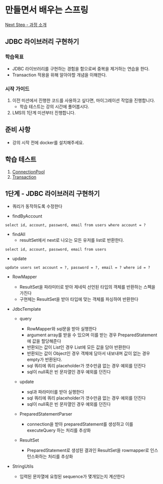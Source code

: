 # 만들면서 배우는 스프링
[Next Step - 과정 소개](https://edu.nextstep.camp/c/4YUvqn9V)

## JDBC 라이브러리 구현하기

### 학습목표
- JDBC 라이브러리를 구현하는 경험을 함으로써 중복을 제거하는 연습을 한다.
- Transaction 적용을 위해 알아야할 개념을 이해한다.

### 시작 가이드
1. 이전 미션에서 진행한 코드를 사용하고 싶다면, 마이그레이션 작업을 진행합니다.
    - 학습 테스트는 강의 시간에 풀어봅시다.
2. LMS의 1단계 미션부터 진행합니다.

## 준비 사항
- 강의 시작 전에 docker를 설치해주세요.

## 학습 테스트
1. [ConnectionPool](study/src/test/java/connectionpool)
2. [Transaction](study/src/test/java/transaction)

## 1단계 - JDBC 라이브러리 구현하기
- 쿼리가 동작하도록 수정한다

- findByAccount
```mysql
select id, account, password, email from users where account = ? 
```
- findAll
  - resultSet에서 next로 나오는 모든 유저를 list로 반환한다.
```mysql
select id, account, password, email from users 
```
- update
```mysql
update users set account = ?, password = ?, email = ? where id = ?
```

- RowMapper
  - ResultSet을 파라미터로 받아 제네릭 선언된 타입의 객체를 반환하는 스펙을 가진다
  - 구현체는 ResultSet을 받아 타입에 맞는 객체를 파싱하여 반환한다
- JdbcTemplate
  - query
    - RowMapper와 sql문을 받아 실행한다
    - argument array를 받을 수 있으며 이를 받는 경우 PreparedStatement에 값을 할당해준다
    - 반환되는 값이 List인 경우 List에 모든 값을 담아 반환한다
    - 반환되는 값이 Object인 경우 객체에 담아서 내보내며 값이 없는 경우 empty가 반환된다.
    - sql 쿼리에 쿼리 placeholder가 갯수만큼 없는 경우 예외를 던진다
    - sql이 null혹은 빈 문자열인 경우 예외를 던진다
  - update
    - sql과 파라미터를 받아 실행한다
    - sql 쿼리에 쿼리 placeholder가 갯수만큼 없는 경우 예외를 던진다
    - sql이 null혹은 빈 문자열인 경우 예외를 던진다

  - PreparedStatementParser
    - connection을 받아 preparedStatement를 생성하고 이를 executeQuery 하는 처리를 추상화
  - ResultSet
    - PreparedStatement로 생성된 결과인 ResultSet을 rowmapper로 인스턴스화하는 처리를 추상화

- StringUtils
  - 입력된 문자열에 요청된 sequence가 몇개있는지 계산한다
